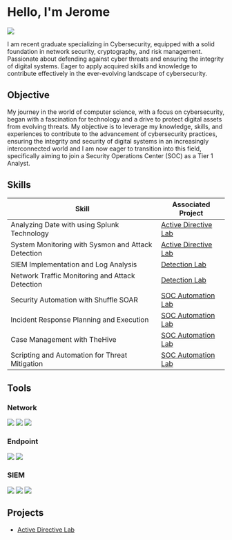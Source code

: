 # Hello, I'm Jerome
<a href="https://www.linkedin.com/in/jerome-lodge-b464b1233/"><img src="https://img.shields.io/badge/-LinkedIn-0072b1?&style=for-the-badge&logo=linkedin&logoColor=white" /></a>

<!--[Brief Introduction]-->

I am recent graduate specializing in Cybersecurity, equipped with a solid foundation in network security, cryptography, and risk management. Passionate about defending against cyber threats and ensuring the integrity of digital systems. Eager to apply acquired skills and knowledge to contribute effectively in the ever-evolving landscape of cybersecurity.

## Objective
<!--[Provide Objective]-->

My journey in the world of computer science, with a focus on cybersecurity, began with a fascination for technology and a drive to protect digital assets from evolving threats. My objective is to leverage my knowledge, skills, and experiences to contribute to the advancement of cybersecurity practices, ensuring the integrity and security of digital systems in an increasingly interconnected world and I am now eager to transition into this field, specifically aiming to join a Security Operations Center (SOC) as a Tier 1 Analyst.

## Skills
<!--[Provide skills and associated project. Make sure to hyperlink the project - Remove this afterwards]] -->

| Skill                                         | Associated Project         |
|-----------------------------------------------|----------------------------|
|  Analyzing Date with using Splunk Technology    | <a href="https://github.com/3RR0b0t/Active-Directory-Lab">Active Directive Lab</a>|
| System Monitoring with Sysmon and Attack Detection | <a href="https://github.com/3RR0b0t/Active-Directory-Lab">Active Directive Lab</a>| 
| SIEM Implementation and Log Analysis          | <a href="https://google.com">Detection Lab</a>|
| Network Traffic Monitoring and Attack Detection | <a href="https://google.com">Detection Lab</a>| 
| Security Automation with Shuffle SOAR         | <a href="https://github.com/3RR0b0t/SOC-Automation-Lab/tree/main">SOC Automation Lab</a>|
| Incident Response Planning and Execution      | <a href="https://github.com/3RR0b0t/SOC-Automation-Lab/tree/main">SOC Automation Lab</a>|
| Case Management with TheHive                  | <a href="https://github.com/3RR0b0t/SOC-Automation-Lab/tree/main">SOC Automation Lab</a>|
| Scripting and Automation for Threat Mitigation | <a href="https://github.com/3RR0b0t/SOC-Automation-Lab/tree/main">SOC Automation Lab</a>|



## Tools
<!--[Provide tools and break them down into categories. Use ChatGPT to help create the link - Remove this afterwards]]-->

### Network
<div>
    <img src="https://img.shields.io/badge/-Wireshark-1679A7?&style=for-the-badge&logo=Wireshark&logoColor=white" />
    <img src="https://img.shields.io/badge/-Suricata-EF3B2D?&style=for-the-badge&logo=Suricata&logoColor=white" />
    <img src="https://img.shields.io/badge/-Zeek-777BB4?&style=for-the-badge&logo=Zeek&logoColor=white" />
</div>

### Endpoint
<div>
    <img src="https://img.shields.io/badge/-Microsoft_Defender_for_Endpoint-00A4EF?&style=for-the-badge&logo=Microsoft&logoColor=white" />
    <img src="https://img.shields.io/badge/-Velociraptor-4B275F?&style=for-the-badge&logo=Velociraptor&logoColor=white" />
</div>

### SIEM
<div>
    <img src="https://img.shields.io/badge/-Microsoft_Sentinel-0078D4?&style=for-the-badge&logo=Microsoft&logoColor=white" />
    <img src="https://img.shields.io/badge/-Splunk-000000?&style=for-the-badge&logo=Splunk&logoColor=white" />
    <img src="https://img.shields.io/badge/-Elastic-005571?&style=for-the-badge&logo=Elastic&logoColor=white" />
</div>

<!--## Certifications
<!--[Provide certifications that you have obtained. Use ChatGPT to help create the link - Remove this afterwards]]
<div>
<!-- <img src="https://img.shields.io/badge/-Security%2B-FF0000?&style=for-the-badge&logo=CompTIA&logoColor=white" /> -->
<!-- <img src="https://img.shields.io/badge/-Network%2B-007ACC?&style=for-the-badge&logo=CompTIA&logoColor=white" /> -->
<!-- <img src="https://img.shields.io/badge/-A%2B-4D4D4D?&style=for-the-badge&logo=CompTIA&logoColor=white" /> -->
<!-- <img src="https://img.shields.io/badge/-CDSA-006400?&style=for-the-badge&logoColor=white" /> -->
<!-- <img src="https://img.shields.io/badge/-CCD-000080?&style=for-the-badge&logoColor=white" /> -->
<!-- </div> -->

## Projects
-  <a href="https://github.com/3RR0b0t/Active-Directory-Lab">Active Directive Lab</a>
<!-- - Detection Lab
- SOC Automation Project
